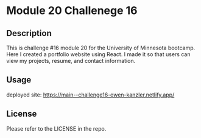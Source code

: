 # Module 20 Challenege 16

## Description

This is challenge #16 module 20 for the University of Minnesota bootcamp. Here I created a portfolio website using React. I made it so that users can view my projects, resume, and contact information.

## Usage

deployed site:
https://main--challenge16-owen-kanzler.netlify.app/

## License

Please refer to the LICENSE in the repo.
